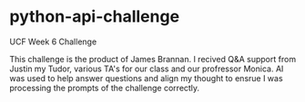 # python-api-challenge
UCF Week 6 Challenge

This challenge is the product of James Brannan. I recived Q&A support from Justin my Tudor, various TA's for our class and our profressor Monica. AI was used to help answer questions and align my thought to ensrue I was processing the prompts of the challenge correctly. 
